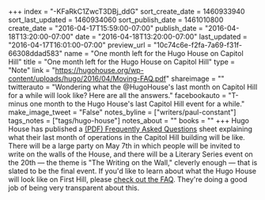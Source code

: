 +++
index = "-KFaRkC1ZwcT3DBj_ddG"
sort_create_date = 1460933940
sort_last_updated = 1460934060
sort_publish_date = 1461010800
create_date = "2016-04-17T15:59:00-07:00"
publish_date = "2016-04-18T13:20:00-07:00"
date = "2016-04-18T13:20:00-07:00"
last_updated = "2016-04-17T16:01:00-07:00"
preview_url = "10c74c6e-f2fa-7a69-f31f-66308ddad583"
name = "One month left for the Hugo House on Capitol Hill"
title = "One month left for the Hugo House on Capitol Hill"
type = "Note"
link = "https://hugohouse.org/wp-content/uploads/hugo/2016/04/Moving-FAQ.pdf"
shareimage = ""
twitterauto = "Wondering what the @HugoHouse's last month on Capitol Hill for a while will look like? Here are all the answers."
facebookauto = "T-minus one month to the Hugo House's last Capitol Hill event for a while."
make_image_tweet = "False"
notes_byline = ["writers/paul-constant"]
tags_notes = ["tags/hugo-house"]
notes_about = ""
books = ""
+++
Hugo House has published a [(PDF) Frequently Asked Questions](https://hugohouse.org/wp-content/uploads/hugo/2016/04/Moving-FAQ.pdf) sheet explaining what their last month of operations in the Capitol Hill building will be like. There will be a large party on May 7th in which people will be invited to write on the walls of the House, and there will be a Literary Series event on the 20th — the theme is "The Writing on the Wall," cleverly enough — that is slated to be the final event. If you'd like to learn about what the Hugo House will look like on First Hill, please [check out the FAQ](https://hugohouse.org/wp-content/uploads/hugo/2016/04/Moving-FAQ.pdf). They're doing a good job of being very transparent about this.